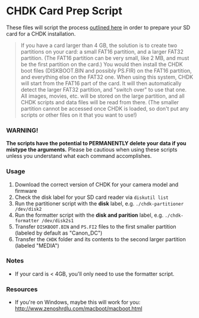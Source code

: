 # CHDK Card Prep Script

These files will script the process [outlined here](http://chdk.wikia.com/wiki/FAQ/Mac) in order to prepare your SD card for a CHDK installation.

>If you have a card larger than 4 GB, the solution is to create two partitions on your card: a small FAT16 partition, and a larger FAT32 partition. (The FAT16 partition can be very small, like 2 MB, and must be the first partition on the card.) You would then install the CHDK boot files (DISKBOOT.BIN and possibly PS.FIR) on the FAT16 partition, and everything else on the FAT32 one.
>When using this system, CHDK will start from the FAT16 part of the card. It will then automatically detect the larger FAT32 partition, and "switch over" to use that one. All images, movies, etc. will be stored on the large partition, and all CHDK scripts and data files will be read from there. (The smaller partition cannot be accessed once CHDK is loaded, so don't put any scripts or other files on it that you want to use!)

### WARNING!
**The scripts have the potential to PERMANENTLY delete your data if you mistype the arguments.** Please be cautious when using these scripts unless you understand what each command accomplishes.

### Usage
1. Download the correct version of CHDK for your camera model and firmware
2. Check the disk label for your SD card reader via `diskutil list`
3. Run the partitioner script with the **disk** label, e.g. `./chdk-partitioner /dev/disk2`
4. Run the formatter script with the **disk and parition** label, e.g. `./chdk-formatter /dev/disk2s1`
5. Transfer `DISKBOOT.BIN` and `PS.FI2` files to the first smaller partition (labeled by default as "Canon_DC")
6. Transfer the `CHDK` folder and its contents to the second larger partition (labeled "MEDIA")

### Notes
- If your card is < 4GB, you'll only need to use the formatter script.

### Resources
  - If you're on Windows, maybe this will work for you: http://www.zenoshrdlu.com/macboot/macboot.html
